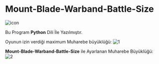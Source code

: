 # Mount-Blade-Warband-Battle-Size

![icon](https://user-images.githubusercontent.com/84701901/146521776-a305c0e5-9d03-47c0-80b5-269bd5af6dea.png)

Bu Program **Python** Dili İle Yazılmıştır.

Oyunun izin verdiği maximum Muharebe büyüklüğü:
![1](https://user-images.githubusercontent.com/84701901/146522011-5ea4d956-c0f9-4baf-ab83-700d43d12d45.png)

**Mount-Blade-Warband-Battle-Size** ile Ayarlanan Muharebe Büyüklüğü:
![2](https://user-images.githubusercontent.com/84701901/146523737-6e0ff8c8-f49e-41ba-87c7-7b3170969e8d.png)
